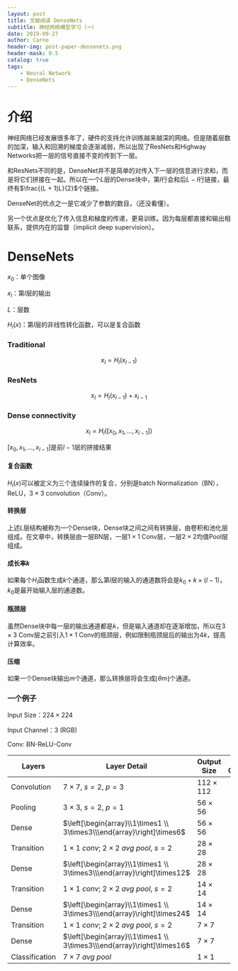 ```yaml
---
layout: post
title: 文献阅读 DenseNets
subtitle: 神经网络模型学习（一）
date: 2019-09-27
author: Carno
header-img: post-paper-densenets.png
header-mask: 0.5
catalog: true
tags:
    - Neural Network
    - DenseNets
---
```


# 介绍

神经网络已经发展很多年了，硬件的支持允许训练越来越深的网络。但是随着层数的加深，输入和回溯的梯度会逐渐减弱，所以出现了ResNets和Highway Networks把一层的信号直接不变的传到下一层。

和ResNets不同的是，DenseNet并不是简单的对传入下一层的信息进行求和，而是将它们拼接在一起。所以在一个$L$层的Dense块中，第$l$行会和后$L-l$行链接，最终有$\frac{(L + 1)L}{2}$个链接。

DenseNet的优点之一是它减少了参数的数目，（还没看懂）。

另一个优点是优化了传入信息和梯度的传递，更易训练。因为每层都直接和输出相联系，提供内在的监督（implicit deep supervision）。

# DenseNets

$x_0$：单个图像

$x_l$：第$l$层的输出

$L$：层数

$H_l(x)$：第$l$层的非线性转化函数，可以是复合函数

### Traditional

$$
x_l = H_l(x_{l - 1})
$$

### ResNets

$$
x_l = H_l(x_{l - 1}) + x_{l - 1}
$$

 ### Dense connectivity

$$
x_l = H_l([x_0, x_1, ..., x_{l - 1}])
$$

$[x_0, x_1, ...,x_{l - 1}]$是前$l-1$层的拼接结果

#### 复合函数

$H_l(x)$可以被定义为三个连续操作的复合，分别是batch Normalization（BN），ReLU，$3\times3$ convolution（Conv）。

#### 转换层

上述$L$层结构被称为一个Dense块，Dense块之间之间有转换层，由卷积和池化层组成。在文章中，转换层由一层BN层，一层$1\times1$ Conv层，一层$2\times2$均值Pool层组成。

#### 成长率$k$

如果每个$H_l$函数生成$k$个通道，那么第$l$层的输入的通道数将会是$k_0 + k\times(l - 1)$，$k_0$是最开始输入层的通道数。

#### 瓶颈层

虽然Dense块中每一层的输出通道都是$k$，但是输入通道却在逐渐增加，所以在$3\times3$ Conv层之前引入$1\times1$ Conv的瓶颈层，例如限制瓶颈层后的输出为$4k$，提高计算效率。

#### 压缩

如果一个Dense块输出$m$个通道，那么转换层将会生成$\lfloor\theta m\rfloor$个通道。

### 一个例子

Input Size：$224\times224$

Input Channel：$3$ (RGB)

Conv: BN-ReLU-Conv

| Layers         | Layer Detail                                                 | Output Size    | Output Channel |
| -------------- | ------------------------------------------------------------ | -------------- | :------------: |
| Convolution    | $7\times7,\ s = 2,\ p = 3$                                   | $112\times112$ |      $2k$      |
| Pooling        | $3\times3,\ s = 2,\ p = 1$                                   | $56\times56$   |      $2k$      |
| Dense          | $\left[\begin{array}\\1\times1 \\ 3\times3\\\end{array}\right]\times6$ | $56\times56$   |      $k$       |
| Transition     | $1\times1\ conv;\ 2\times2\ avg\ pool,\ s=2$                 | $28\times28$   |     $k/2$      |
| Dense          | $\left[\begin{array}\\1\times1 \\ 3\times3\\\end{array}\right]\times12$ | $28\times28$   |      $k$       |
| Transition     | $1\times1\ conv;\ 2\times2\ avg\ pool,\ s=2$                 | $14\times14$   |     $k/2$      |
| Dense          | $\left[\begin{array}\\1\times1 \\ 3\times3\\\end{array}\right]\times24$ | $14\times14$   |      $k$       |
| Transition     | $1\times1\ conv;\ 2\times2\ avg\ pool,\ s=2$                 | $7\times7$     |     $k/2$      |
| Dense          | $\left[\begin{array}\\1\times1 \\ 3\times3\\\end{array}\right]\times16$ | $7\times7$     |      $k$       |
| Classification | $7\times7\ avg\ pool$                                        | $1\times 1$    |      $k$       |